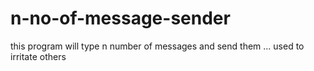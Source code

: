 # n-no-of-message-sender
this program will type n number of messages and send them ... used to irritate others
